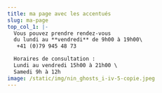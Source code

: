 ```yaml
---
title: ma page avec les accentués
slug: ma-page
top_col_1: |-
  Vous pouvez prendre rendez-vous 
  du lundi au **vendredi** de 9h00 à 19h00\
   +41 (0)79 945 48 73

  Horaires de consultation : 
  Lundi au vendredi 15h00 à 21h00 \
  Samedi 9h à 12h
image: /static/img/nin_ghosts_i-iv-5-copie.jpeg
---
```

